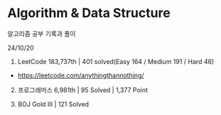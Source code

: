 # Algorithm & Data Structure

알고리즘 공부 기록과 풀이

24/10/20

1. LeetCode 183,737th | 401 solved(Easy 164 / Medium 191 / Hard 46)
- https://leetcode.com/anythingthannothing/

2. 프로그래머스 6,981th | 95 Solved | 1,377 Point

3. BOJ Gold III | 121 Solved
